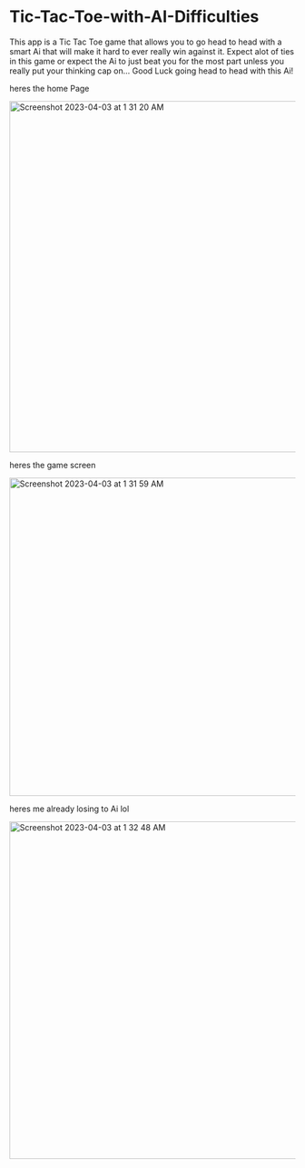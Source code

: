 # Tic-Tac-Toe-with-AI-Difficulties
This app is a Tic Tac Toe game that allows you to go head to head with a smart Ai that will make it hard to ever really win against it. Expect alot of ties in this game or expect the Ai to just beat you for the most part unless you really put your thinking cap on... Good Luck going head to head with this Ai!


heres the home Page



<img width="619" alt="Screenshot 2023-04-03 at 1 31 20 AM" src="https://user-images.githubusercontent.com/106272587/229419570-b3188828-ce41-45ad-b67e-4684b4384b8d.png">




heres the game screen





<img width="561" alt="Screenshot 2023-04-03 at 1 31 59 AM" src="https://user-images.githubusercontent.com/106272587/229419659-6d108764-7cb9-4515-b204-7a1d7400dd99.png">





heres me already losing to Ai lol






<img width="595" alt="Screenshot 2023-04-03 at 1 32 48 AM" src="https://user-images.githubusercontent.com/106272587/229419759-4dfeebc4-8c67-4fa0-b3c9-7fe406b24a76.png">






